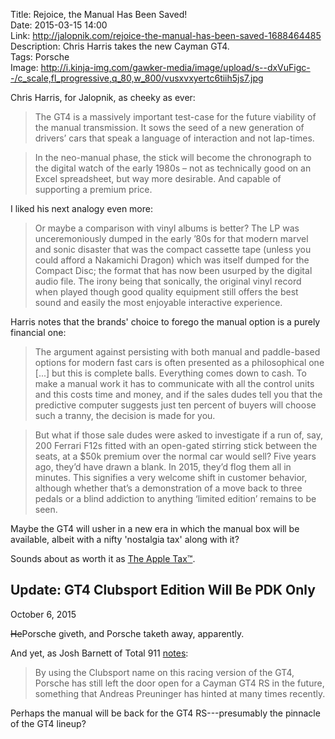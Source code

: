 Title: Rejoice, the Manual Has Been Saved!  
Date: 2015-03-15 14:00  
Link: http://jalopnik.com/rejoice-the-manual-has-been-saved-1688464485  
Description: Chris Harris takes the new Cayman GT4.  
Tags: Porsche  
Image: http://i.kinja-img.com/gawker-media/image/upload/s--dxVuFigc--/c_scale,fl_progressive,q_80,w_800/vusxvxyertc6tiih5js7.jpg  

Chris Harris, for Jalopnik, as cheeky as ever:

> The GT4 is a massively important test-case for the future viability of the manual transmission. It sows the seed of a new generation of drivers’ cars that speak a language of interaction and not lap-times.

> In the neo-manual phase, the stick will become the chronograph to the digital watch of the early 1980s – not as technically good on an Excel spreadsheet, but way more desirable. And capable of supporting a premium price.

I liked his next analogy even more:

> Or maybe a comparison with vinyl albums is better? The LP was unceremoniously dumped in the early ’80s for that modern marvel and sonic disaster that was the compact cassette tape (unless you could afford a Nakamichi Dragon) which was itself dumped for the Compact Disc; the format that has now been usurped by the digital audio file. The irony being that sonically, the original vinyl record when played though good quality equipment still offers the best sound and easily the most enjoyable interactive experience.

Harris notes that the brands' choice to forego the manual option is a purely financial one:

> The argument against persisting with both manual and paddle-based options for modern fast cars is often presented as a philosophical one [...] but this is complete balls. Everything comes down to cash. To make a manual work it has to communicate with all the control units and this costs time and money, and if the sales dudes tell you that the predictive computer suggests just ten percent of buyers will choose such a tranny, the decision is made for you.

> But what if those sale dudes were asked to investigate if a run of, say, 200 Ferrari F12s fitted with an open-gated stirring stick between the seats, at a $50k premium over the normal car would sell? Five years ago, they’d have drawn a blank. In 2015, they’d flog them all in minutes. This signifies a very welcome shift in customer behavior, although whether that’s a demonstration of a move back to three pedals or a blind addiction to anything ‘limited edition’ remains to be seen.

Maybe the GT4 will usher in a new era in which the manual box will be available, albeit with a nifty 'nostalgia tax' along with it? 

Sounds about as worth it as [The Apple Tax™][gizmodo].

<div class="update">

## Update: GT4 Clubsport Edition Will Be PDK Only
<p class="updateTime"><time datetime="2015-10-06">October 6, 2015</time></p>

<del>He</del>Porsche giveth, and Porsche taketh away, apparently.

And yet, as Josh Barnett of Total 911 [notes][cs]:

> By using the Clubsport name on this racing version of the GT4, Porsche has still left the door open for a Cayman GT4 RS in the future, something that Andreas Preuninger has hinted at many times recently.

Perhaps the manual will be back for the GT4 RS---presumably the pinnacle of the GT4 lineup?

</div>

[cs]: http://www.total911.com/porsche-to-release-cayman-gt4-clubsport-racer-in-la/ "Total 911 on the GT4"
[gizmodo]: http://gizmodo.com/5065133/the-truth-about-the-apple-tax "The 'Apple Tax' according to Gizmodo"